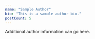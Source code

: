 ```yaml
---
name: "Sample Author"
bio: "This is a sample author bio."
postCount: 5
---
```


Additional author information can go here.
